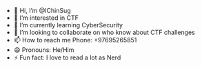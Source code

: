 - 👋 Hi, I’m @IChinSug
- 👀 I’m interested in CTF
- 🌱 I’m currently learning CyberSecurity
- 💞️ I’m looking to collaborate on who know about CTF challenges
- 📫 How to reach me Phone: +97695265851
- 😄 Pronouns: He/Him
- ⚡ Fun fact: I love to read a lot as Nerd

<!---
IChinSug/IChinSug is a ✨ special ✨ repository because its `README.md` (this file) appears on your GitHub profile.
You can click the Preview link to take a look at your changes.
--->

